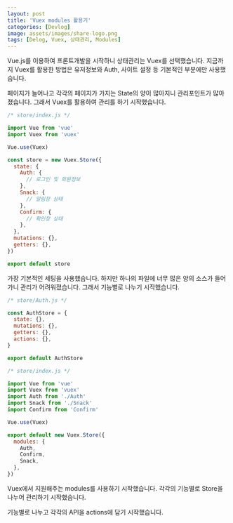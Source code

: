 ```yaml
---
layout: post
title: 'Vuex modules 활용기'
categories: [Devlog]
image: assets/images/share-logo.png
tags: [Delog, Vuex, 상태관리, Modules]
---
```


Vue.js를 이용하여 프론트개발을 시작하니 상태관리는 Vuex를 선택했습니다. 지금까지 Vuex를 활용한 방법은 유저정보와 Auth, 사이트 설정 등 기본적인 부분에만 사용했습니다.

페이지가 늘어나고 각각의 페이지가 가지는 State의 양이 많아지니 관리포인트가 많아졌습니다. 그래서 Vuex를 활용하여 관리를 하기 시작했습니다.

```javascript
/* store/index.js */

import Vue from 'vue'
import Vuex from 'vuex'

Vue.use(Vuex)

const store = new Vuex.Store({
  state: {
    Auth: {
      // 로그인 및 회원정보
    },
    Snack: {
      // 알림창 상태
    },
    Confirm: {
      // 확인창 상태
    },
  },
  mutations: {},
  getters: {},
})

export default store
```

가장 기본적인 세팅을 사용했습니다. 하지만 하나의 파일에 너무 많은 양의 소스가 들어가니 관리가 어려워졌습니다.
그래서 기능별로 나누기 시작했습니다.

```javascript
/* store/Auth.js */

const AuthStore = {
  state: {},
  mutations: {},
  getters: {},
  actions: {},
}

export default AuthStore
```

```javascript
/* store/index.js */

import Vue from 'vue'
import Vuex from 'vuex'
import Auth from './Auth'
import Snack from './Snack'
import Confirm from 'Confirm'

Vue.use(Vuex)

export default new Vuex.Store({
  modules: {
    Auth,
    Confirm,
    Snack,
  },
})
```

Vuex에서 지원해주는 modules를 사용하기 시작했습니다. 각각의 기능별로 Store을 나누어 관리하기 시작했습니다.

기능별로 나누고 각각의 API을 actions에 담기 시작했습니다.
